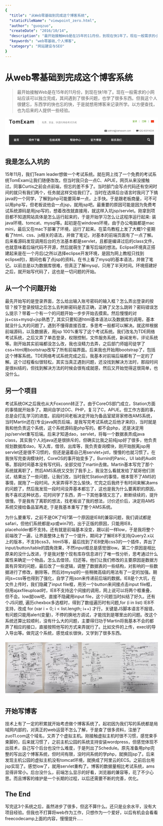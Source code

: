 ```yaml
---
{
  "title": "从Web零基础到完成这个博客系统",
  "staticFileName": "viewpoint_zero.html",
  "author": "guoqzuo",
  "createDate": "2016/10/14",
  "description": "最开始接触Web是在15年的11月份，到现在快1年了。现在一般需求的小网站应该可以独立完成，其间遇到了很多问题，也学了很多东西。但我这个人很健忘，东西学的快也忘的快，于是就想用博客来记录所学。以方便查找，也为后来的人提供一些经验。",
  "keywords": "web零基础,个人博客",
  "category": "网站建设与SEO"
}
---
```


# 从web零基础到完成这个博客系统

> 最开始接触Web是在15年的11月份，到现在快1年了。现在一般需求的小网站应该可以独立完成，其间遇到了很多问题，也学了很多东西。但我这个人很健忘，东西学的快也忘的快，于是就想用博客来记录所学。以方便查找，也为后来的人提供一些经验。

![blog_tomexam.png](../../../images/blog/web/blog_tomexam.png)

## 我是怎么入坑的
15年11月，我们Team leader想做一个考试系统。就在网上找了一个免费的考试系统TomExam让我们随便改改。但当时我只会一点C、APUE，网页从来没接触过。同事Curtis之前会点前端，但忘的差不多了。当时部门会写点代码还有空闲时间的就只有我们两个，任务就这样交给我们了。当时在选择后台语言时我问了下搞java的一个同学，了解到php可能要简单一点，上手快。于是跟老板商量，可不可以用php写，但老板说他会一点jsp，就用jsp吧。最重要的原因可能是因为免费考试系统源码是用jsp写的，想着改改就直接用，就这样入坑jsp/servlet。刚拿到项目都不知道网站具体是怎么运行起来的，于是开始学习怎么让这程序运行起来: 装java环境、tomcat、mysql等。起初是在windows环境，由于办公电脑都是mac mini，最后又在mac下部署了环境，运行了起来。在菜鸟教程上发了大概1个星期看了html、css、js相关的语法，并做了笔记，对基本的前端页面有了一点了解。后来看源码发现调用后台的方法基本都是servlet，且都是编译过后的class文件，也就意味着后端代码不开源，然后就萌生了重写后端的想法。Eclipse环境真正搭建起来是在一个月后(之所以选择eclipse开发环境，是因为网上教程只找到eclipse的)，期间也看了点jsp的资料。在书上看了mysql的基本语法，并做了笔记。以前总是以为数据库很难，但真正了解mysql，只用了半天时间。环境搭建好之后，就开始写代码了，这也是一切问题的开始。

## 从一个个问题开始
最先开始写的是登录界面，怎么给出输入账号密码的输入框？怎么弄出登录的按钮？按下登录按钮之后怎么去判断密码是否正确，正确了又怎么跳转？密码错误怎么提示？带着一个有一个的问题开始一步步开始去摸索。然后慢慢的对js+css+mysql+jsp熟悉了, 其实只要知道html基本语法以及数据库的调用，基本就没什么大的问题了。遇到不懂得直接百度，多思考一般都可以解决。就这样根据前端源码，以及数据表，用jsp 100%重写了这个考试系统。我们改名为TDE网络考试系统，之后又弄了单态登录，权限控制，文件服务系统，新闻发布，评论系统等。刚开始其实前端都没怎么改，我也没精力去弄，之后部门师姐司徒学了css+html用bootstrap改写了所有前端界面。后来我也开始用bootstrap了，包括这个博客系统。TDE网络考试系统完成之后，我基本对前端后端都有了一定的了解。这个过程看似很轻松，其实当真正遇到问题，还没找到解决方法时，那段时间是很纠结的，但找到解决方法的时候会很有成就感，然后又开始觉得这很简单，也没什么。

## 另一个项目
考试系统OK之后我也从大Foxconn转正了。由于CoreOS部门成立，Station方面的事情就开始多了。期间自学过OC、PHP，复习了C，APUE。但工作方面的事，总是会打乱学习的进度。前段时间老板决定开始为备品室斌哥家修改AMS系统，当时Martin还在(专业java网页后端，是我写完考试系统之后他才来的)，当时就是我和他负责这个系统，这个系统源码是php写的。都不会php，还是决定用jsp/servlet重写后端。后来才知道dao，servlet，将每一个数据表弄成java class，其实我个人对java还是很排斥的，但确实比我之前纯jsp好了很多，他负责规划数据库dao，写入库，借领，出库等，我负责查询模块，刚开始脱离jsp用servlet还是很不习惯的，但还是逼着自己用servlet+jstl，慢慢的也就习惯了。在我快写完查询模块时，CoreOS的事开始变多了，Burnin的Panic，UI lab的Audit等。那段时间基本没有写代码，全部交给了martin去做。Martin基本写完了那个系统就离职了，然后AMS系统又交到了我手上，我没怎么看就发给了斌哥他们测试，结果出了一些问题，让我们改，当时我忙Station的事情，根本管不了AMS的事情，就拖了一段时间。大家弄得不怎么愉快，忙完之后我终于有时间来解决ams的问题了，然后我发现一段时间没弄基本都忘了，这也是我为什么要离职的原因，我不喜欢这种状态，花时间学了东西，弄一下其他事情又忘了，断断续续的，提升很慢。于是我有了离职的想法，找老板谈了我的想法，讨价还价后，决定将AMS系统交接给备品室再走, 于是我基本重写了整个AMS系统。

为什么要重写，之前不是OK了吗?第一个原因是IE8的兼容问题，我们调试都是safari，但他们系统都是xp或win7的，出于正版的原因，只能用IE8，placeholder都不支持。还有就是前端基本没变，跟以前一样low，于是我将整个前端改了一遍，让界面整体上有了一个提升，期间才了解IE8不支持jQuery2.x以上的版本，不支持css3，html5等，最后找到了IE8使用css3的一个插件，弄出了input/button/table的圆角效果，不然input框总是感觉很low。第二个原因是相比原来的没什么改进，于是我对整个现有库存信息进行了唯一性分析，思考通过什么属性来确定一个物品，怎么去借领，归还等。他们让我们修改的主要原因是数据方面有异常的问题，最后改了一些逻辑，调整了数据表的一些结构，对影响的一些数据进行了修改，删除等。然后对mysql的一些稍微高级的用法有了一定的加强。期间js+css等也得到了强化，自学了用json来传递前后端的数据。IE8是个大坑，在文件上传时，我们隐藏了input file框，用另一个button来间接点击input file框，但用ajaxfileupload时，IE8不支持这个间接的调用，网上说可以将两个框重叠，但不会。low就low吧，直接不隐藏用input file，这个问题当时纠结了好久。还有个JS问题, 遍历chexbox多选框时，得到了数组遍历时有问题,for (i in list) IE8不支持，改成 for (var i = 0; i < list.length; i++) 才行，关键是JS脚本语言不报错，有问题只能用alert(变量)，不停的换地方调试，才能找到是哪里出的问题。改这个系统还算比较顺利，没有什么大的问题，主要得归功于Martin将我基本不会的都弄了相应的接口，直接按照他写的方式来弄就行了。比如文件的上传，execl的导入导出等。做完这个系统，感觉成长很快，又学到了很多东西。

![blog_schedule.png](../../../images/blog/web/blog_schedule.png)

## 开始写博客
技术上有了一定的积累就开始考虑做个博客系统了。起初因为我们写的系统都是局域网内部的，对真正的web运营不怎么了解，于是查了很多资料，注册了zuo11.com这个域名，又弄了个虚拟主机。刚接触虚拟主机时很不习惯，感觉束手束脚的，后来就习惯了，之前主机公园的系统支持安装wordpress，但感觉体现不出技术，自己写个后台也没什么难度，于是列出了Schedule。原先准备用php完整的写出这个博客系统，但时间有限，没时间系统的学php，就换回jsp了。后来发现主机公园的虚拟主机没有tomcat环境，就换成了阿里云的ECS。之前后台用jsp实现了。感觉low了，就用servlet重构了。博客的数据量相比考试系统，ams显得非常小。后台没什么，前端怎么显示的好看，浏览器的兼容等，花了不少心思。而且博客的维护是一个长期的过程，以后还需要不断的完善，优化。

## The End
写完这3个系统之后，虽然进步了很多，但这不算什么。还只是业余水平，没有大项目经验。但我也不打算将web作为工作，只想作为一个爱好，以后有机会会看看freecodecamp上面的内容，慢慢提升.....


